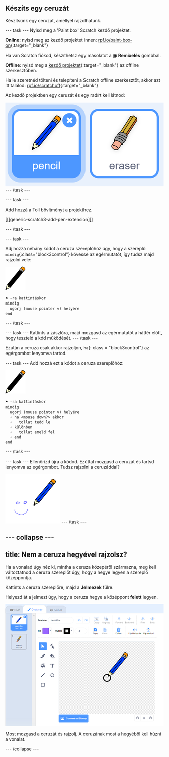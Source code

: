 ## Készíts egy ceruzát

Készítsünk egy ceruzát, amellyel rajzolhatunk.

\--- task \--- Nyisd meg a 'Paint box' Scratch kezdő projektet.

**Online:** nyisd meg az kezdő projektet innen: [rpf.io/paint-box-on](http://rpf.io/paint-box-on){:target="_blank"}

Ha van Scratch fiókod, készíthetsz egy másolatot a **@ Remixelés** gombbal.

**Offline**: nyisd meg a [kezdő projektet](http://rpf.io/p/en/paint-box-go){:target="_blank"} az offline szerkesztőben.

Ha le szeretnéd tölteni és telepíteni a Scratch offline szerkesztőt, akkor azt itt találod: [rpf.io/scratchoff](http://rpf.io/scratchoff){:target="_blank"}

Az kezdő projektben egy ceruzát és egy radírt kell látnod:

![képernyőkép](images/paint-starter.png) \--- /task \---

\--- task \---

Add hozzá a Toll bővítményt a projekthez.

[[[generic-scratch3-add-pen-extension]]]

\--- /task \---

\--- task \---

Adj hozzá néhány kódot a ceruza szereplőhöz úgy, hogy a szereplő `mindig`{:class="block3control"} kövesse az egérmutatót, így tudsz majd rajzolni vele:

![ceruza](images/pencil.png)

```blocks3
⚑ -ra kattintáskor
mindig 
  ugorj (mouse pointer v) helyére
end
```

\--- /task \---

\--- task \--- Kattints a zászlóra, majd mozgasd az egérmutatót a háttér előtt, hogy teszteld a kód működését. \--- /task \---

Ezután a ceruza csak akkor rajzoljon, `ha`{: class = "block3control"} az egérgombot lenyomva tartod.

\--- task \--- Add hozzá ezt a kódot a ceruza szereplőhöz:

![ceruza](images/pencil.png)

```blocks3
⚑ -ra kattintáskor
mindig 
  ugorj (mouse pointer v) helyére
  + ha <mouse down?> akkor 
  +   tollat tedd le
  + különben 
  +   tollat emeld fel
  + end
end
```

\--- /task \---

\--- task \--- Ellenőrizd újra a kódod. Ezúttal mozgasd a ceruzát és tartsd lenyomva az egérgombot. Tudsz rajzolni a ceruzáddal?

![képernyőkép](images/paint-draw.png) \--- /task \---

## \--- collapse \---

## title: Nem a ceruza hegyével rajzolsz?

Ha a vonalad úgy néz ki, mintha a ceruza közepéről származna, meg kell változtatnod a ceruza szereplőt úgy, hogy a hegye legyen a szereplő középpontja.

Kattints a ceruza szereplőre, majd a **Jelmezek** fülre.

Helyezd át a jelmezt úgy, hogy a ceruza hegye a középpont **felett** legyen.

![Jelmezközpont](images/costume-center-annotated.png)

Most mozgasd a ceruzát és rajzolj. A ceruzának most a hegyéből kell húzni a vonalat.

\--- /collapse \---